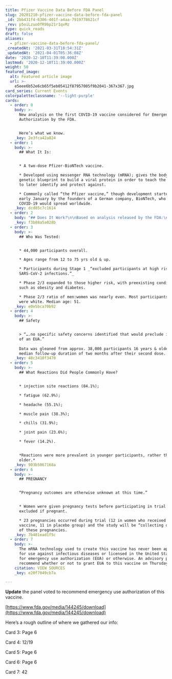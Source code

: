 ```yaml
---
title: Pfizer Vaccine Data Before FDA Panel
slug: 20201210-pfizer-vaccine-data-before-fda-panel
_id: 2bb431f4-6306-401f-a4aa-7919778621cf
_rev: p5oiLzuoOfR9bp21r1qvMz
type: quick_reads
draft: false
aliases:
  - pfizer-vaccine-data-before-fda-panel/
_createdAt: '2021-03-31T18:54:31Z'
_updatedAt: '2021-04-01T05:36:08Z'
date: '2020-12-10T11:39:00.000Z'
lastmod: '2020-12-10T11:39:00.000Z'
weight: 50
featured_image:
  alt: Featured article image
  url: >-
    e5eee6b52e6cb65f5eb05412f87957005f9b2041-367x367.jpg
card_series: Current Events
colorpaletteclassname: '--light-purple'
cards:
  - order: 0
    body: >-
      New analysis on the first COVID-19 vaccine considered for Emergency Use
      Authorization by the FDA.


      Here’s what we know.
    _key: 2e3fca42a824
  - order: 1
    body: >-
      ## What It Is:


      * A two-dose Pfizer-BioNTech vaccine.

      * Developed using messenger RNA technology (mRNA); gives the body a
      genetic blueprint to build a viral protein in order to teach the body what
      to later identify and protect against.

      * Commonly called “the Pfizer vaccine,” though development started in
      early January by the founders of a German company, BioNTech, who feared
      COVID-19 would spread worldwide.
    _key: dcd85c7c1614
  - order: 2
    body: "## Does It Work?\n\nBased on analysis released by the FDA:\n\n* Early data\_suggests benefits after first dose and 95% efficacy of preventing COVID-19 after two doses.\n* “…suggested benefit of the vaccine in **preventing severe COVID-19**, in **preventing COVID-19 following the first dose**, and in **preventing COVID-19 in individuals with prior SARS-CoV-2 infection**…”"
    _key: f3b88a5a028b
  - order: 3
    body: >-
      ## Who Was Tested:


      * 44,000 participants overall.

      * Ages range from 12 to 75 yrs old & up.

      * Participants during Stage 1 _“excluded participants at high risk of
      SARS-CoV-2 infections.”_

      * Phase 2/3 expanded to those higher risk, with preexisting conditions
      such as obesity and diabetes.

      * Phase 2/3 ratio of men:women was nearly even. Most participants (82%)
      were white. Median age: 51.
    _key: e0e5bca70b92
  - order: 4
    body: >-
      ## Safety


      > “….no specific safety concerns identified that would preclude issuance
      of an EUA.”  
        
      Data was gleaned from approx. 38,000 participants 16 years & older over a
      median follow-up duration of two months after their second dose.
    _key: 48c3410f3470
  - order: 5
    body: >-
      ## What Reactions Did People Commonly Have?


      * injection site reactions (84.1%);

      * fatigue (62.9%);

      * headache (55.1%);

      * muscle pain (38.3%);

      * chills (31.9%);

      * joint pain (23.6%);

      * fever (14.2%).


      *Reactions were more prevalent in younger participants, rather than
      older.*
    _key: 903b5067168a
  - order: 6
    body: >-
      ## PREGNANCY


      “Pregnancy outcomes are otherwise unknown at this time.”


      * Women were given pregnancy tests before participating in trial and
      excluded if pregnant.

      * 23 pregnancies occurred during trial (12 in women who received the
      vaccine, 11 in placebo group) and the study will be “collecting outcomes”
      of these pregnancies.
    _key: 7b481ead1f5c
  - order: 7
    body: >-
      The mRNA technology used to create this vaccine has never been approved
      for use against infectious diseases or licensed in the United States --
      for emergency use authorization (EUA) or otherwise. An advisory panel will
      recommend whether or not to grant EUA to this vaccine on Thursday Dec. 10.
    citation: VIEW SOURCES
    _key: e20f7049cb7a

---
```

**Update** the panel voted to recommend emergency use authorization of this vaccine.

[https://www.fda.gov/media/144245/download](https://www.fda.gov/media/144245/download)

Here’s a rough outline of where we gathered our info:

Card 3: Page 6

Card 4: 12/19

Card 5: Page 6

Card 6: Page 6

Card 7: 42